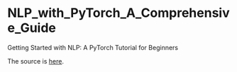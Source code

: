 # NLP_with_PyTorch_A_Comprehensive_Guide
Getting Started with NLP: A PyTorch Tutorial for Beginners

The source is [here](https://www.datacamp.com/tutorial/nlp-with-pytorch-a-comprehensive-guide).
